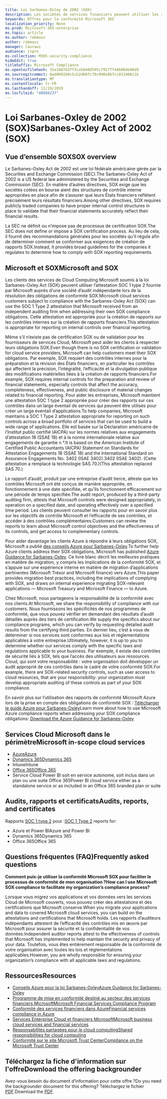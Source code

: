```yaml
---
title: Loi Sarbanes-Oxley de 2002 (SOX)
description: Les sociétés de services financiers peuvent utiliser les rapports de conformité Microsoft pour respecter la loi Sarbanes-Oxley.
keywords: Offres pour la conformité Microsoft 365
localization_priority: None
ms.prod: Microsoft-365-enterprise
ms.topic: article
ms.author: robmazz
author: robmazz
manager: laurawi
audience: itpro
ms.collection: M365-security-compliance
hideEdit: true
titleSuffix: Microsoft Compliance
ms.openlocfilehash: 35e1887d37f3ca5840d595c7927ff4d6064e08d9
ms.sourcegitcommit: 0ad0092d9c5cb2d69fc70c990a9b7cc03140611b
ms.translationtype: MT
ms.contentlocale: fr-FR
ms.lasthandoff: 12/19/2019
ms.locfileid: "40804237"
---
```

# <a name="sarbanes-oxley-act-of-2002-sox"></a><span data-ttu-id="d5e63-104">Loi Sarbanes-Oxley de 2002 (SOX)</span><span class="sxs-lookup"><span data-stu-id="d5e63-104">Sarbanes-Oxley Act of 2002 (SOX)</span></span>

## <a name="sox-overview"></a><span data-ttu-id="d5e63-105">Vue d’ensemble SOX</span><span class="sxs-lookup"><span data-stu-id="d5e63-105">SOX overview</span></span>

<span data-ttu-id="d5e63-106">Le Sarbanes-Oxley Act de 2002 est une loi fédérale américaine gérée par la Securities and Exchange Commission (SEC).</span><span class="sxs-lookup"><span data-stu-id="d5e63-106">The Sarbanes-Oxley Act of 2002 is a US federal law administered by the Securities and Exchange Commission (SEC).</span></span> <span data-ttu-id="d5e63-107">En matière d’autres directives, SOX exige que les sociétés cotées en bourse aient des structures de contrôle interne appropriées en place afin de s’assurer que leurs États financiers reflètent précisément leurs résultats financiers.</span><span class="sxs-lookup"><span data-stu-id="d5e63-107">Among other directives, SOX requires publicly traded companies to have proper internal control structures in place to validate that their financial statements accurately reflect their financial results.</span></span>

<span data-ttu-id="d5e63-108">La SEC ne définit ou n’impose pas de processus de certification SOX.</span><span class="sxs-lookup"><span data-stu-id="d5e63-108">The SEC does not define or impose a SOX certification process.</span></span> <span data-ttu-id="d5e63-109">Au lieu de cela, il fournit des recommandations générales pour les sociétés qu’il régule afin de déterminer comment se conformer aux exigences de création de rapports SOX.</span><span class="sxs-lookup"><span data-stu-id="d5e63-109">Instead, it provides broad guidelines for the companies it regulates to determine how to comply with SOX reporting requirements.</span></span>

## <a name="microsoft-and-sox"></a><span data-ttu-id="d5e63-110">Microsoft et SOX</span><span class="sxs-lookup"><span data-stu-id="d5e63-110">Microsoft and SOX</span></span>

<span data-ttu-id="d5e63-111">Les clients des services de Cloud Computing Microsoft soumis à la loi Sarbanes-Oxley Act (SOX) peuvent utiliser l’attestation SOC 1 type 2 fournie par Microsoft auprès d’une société d’audit indépendante lors de la résolution des obligations de conformité SOX.</span><span class="sxs-lookup"><span data-stu-id="d5e63-111">Microsoft cloud services customers subject to compliance with the Sarbanes-Oxley Act (SOX) can use the SOC 1 Type 2 attestation that Microsoft received from an independent auditing firm when addressing their own SOX compliance obligations.</span></span> <span data-ttu-id="d5e63-112">Cette attestation est appropriée pour la création de rapports sur les contrôles internes sur la création de rapports financiers.</span><span class="sxs-lookup"><span data-stu-id="d5e63-112">This attestation is appropriate for reporting on internal controls over financial reporting.</span></span>

<span data-ttu-id="d5e63-113">Même s’il n’existe pas de certification SOX ou de validation pour les fournisseurs de services Cloud, Microsoft peut aider les clients à respecter leurs obligations SOX.</span><span class="sxs-lookup"><span data-stu-id="d5e63-113">Even though there is no SOX certification or validation for cloud service providers, Microsoft can help customers meet their SOX obligations.</span></span> <span data-ttu-id="d5e63-114">Par exemple, SOX requiert des contrôles internes pour la préparation et la révision des États financiers, en particulier les contrôles qui affectent la précision, l’intégralité, l’efficacité et la divulgation publique des modifications matérielles liées à la création de rapports financiers.</span><span class="sxs-lookup"><span data-stu-id="d5e63-114">For example, SOX requires internal controls for the preparation and review of financial statements, especially controls that affect the accuracy, completeness, effectiveness, and public disclosure of material changes related to financial reporting.</span></span> <span data-ttu-id="d5e63-115">Pour aider les entreprises, Microsoft maintient une attestation SOC 1 type 2 appropriée pour créer des rapports sur ces contrôles dans un large éventail de services qui peuvent être utilisés pour créer un large éventail d’applications.</span><span class="sxs-lookup"><span data-stu-id="d5e63-115">To help companies, Microsoft maintains a SOC 1 Type 2 attestation appropriate for reporting on such controls across a broad portfolio of services that can be used to build a wide range of applications.</span></span> <span data-ttu-id="d5e63-116">Elle est basée sur la Déclaration américaine de l’Institut public certifié (AICPA) sur les normes relatives aux engagements d’attestation 18 (SSAE 18) et à la norme internationale relative aux engagements de garantie n °.</span><span class="sxs-lookup"><span data-stu-id="d5e63-116">It is based on the American Institute of Certified Public Accountants (AICPA) Statement on Standards for Attestation Engagements 18 (SSAE 18) and the International Standard on Assurance Engagements No.</span></span> <span data-ttu-id="d5e63-117">3402 (ISAE 3402).</span><span class="sxs-lookup"><span data-stu-id="d5e63-117">3402 (ISAE 3402).</span></span> <span data-ttu-id="d5e63-118">(Cette attestation a remplacé la technologie SAS 70.)</span><span class="sxs-lookup"><span data-stu-id="d5e63-118">(This attestation replaced SAS 70.)</span></span>

<span data-ttu-id="d5e63-119">Le rapport d’audit, produit par une entreprise d’audit tierce, atteste que les contrôles Microsoft ont été conçus de manière appropriée, en fonctionnement à une date spécifiée, et qu’ils fonctionnent efficacement sur une période de temps spécifiée.</span><span class="sxs-lookup"><span data-stu-id="d5e63-119">The audit report, produced by a third-party auditing firm, attests that Microsoft controls were designed appropriately, in operation on a specified date, and operating effectively over a specified time period.</span></span> <span data-ttu-id="d5e63-120">Les clients peuvent consulter les rapports pour en savoir plus sur les objectifs de contrôle Microsoft et l’efficacité de ses contrôles, et accéder à des contrôles complémentaires.</span><span class="sxs-lookup"><span data-stu-id="d5e63-120">Customers can review the reports to learn about Microsoft control objectives and the effectiveness of its controls, and get access to complementary controls.</span></span>

<span data-ttu-id="d5e63-121">Pour aider davantage les clients Azure à répondre à leurs obligations SOX, Microsoft a publié [des conseils Azure pour Sarbanes-Oxley](https://aka.ms/Azure-SOX-Guide).</span><span class="sxs-lookup"><span data-stu-id="d5e63-121">To further help Azure clients address their SOX obligations, Microsoft has published [Azure Guidance for Sarbanes-Oxley](https://aka.ms/Azure-SOX-Guide).</span></span> <span data-ttu-id="d5e63-122">Ce livre blanc décrit les meilleures pratiques en matière de migration, y compris les implications de la conformité SOX, et s’appuie sur une expérience interne en matière de migration d’applications pertinentes (Microsoft Trésor and Microsoft finance) vers Azure.</span><span class="sxs-lookup"><span data-stu-id="d5e63-122">This paper provides migration best practices, including the implications of complying with SOX, and draws on internal experience migrating SOX-relevant applications — Microsoft Treasury and Microsoft Finance — to Azure.</span></span>

<span data-ttu-id="d5e63-123">Chez Microsoft, nous partageons la responsabilité de la conformité avec nos clients.</span><span class="sxs-lookup"><span data-stu-id="d5e63-123">At Microsoft, we share the responsibility of compliance with our customers.</span></span> <span data-ttu-id="d5e63-124">Nous fournissons les spécificités de nos programmes de conformité, que vous pouvez vérifier en demandant des résultats d’audit détaillés auprès des tiers de certification.</span><span class="sxs-lookup"><span data-stu-id="d5e63-124">We supply the specifics about our compliance programs, which you can verify by requesting detailed audit results from the certifying third parties.</span></span> <span data-ttu-id="d5e63-125">En dernier lieu, c’est à vous de déterminer si nos services sont conformes aux lois et réglementations applicables à votre entreprise.</span><span class="sxs-lookup"><span data-stu-id="d5e63-125">Ultimately, however, it is up to you to determine whether our services comply with the specific laws and regulations applicable to your business.</span></span> <span data-ttu-id="d5e63-126">Par exemple, il existe des contrôles de sécurité liés à SOX, tels que l’accès des utilisateurs aux ressources Cloud, qui sont votre responsabilité : votre organisation doit développer un audit approprié de ces contrôles dans le cadre de votre conformité SOX.</span><span class="sxs-lookup"><span data-stu-id="d5e63-126">For example, there are SOX-related security controls, such as user access to cloud resources, that are your responsibility: your organization must develop appropriate auditing of these controls as part of your SOX compliance.</span></span>

<span data-ttu-id="d5e63-127">En savoir plus sur l’utilisation des rapports de conformité Microsoft Azure lors de la prise en compte des obligations de conformité SOX : [Télécharger le guide Azure pour Sarbanes-Oxley](https://aka.ms/Azure-SOX-Guide)</span><span class="sxs-lookup"><span data-stu-id="d5e63-127">Learn more about how to use Microsoft Azure compliance reports when addressing your SOX compliance obligations: [Download the Azure Guidance for Sarbanes-Oxley](https://aka.ms/Azure-SOX-Guide)</span></span>

## <a name="microsoft-in-scope-cloud-services"></a><span data-ttu-id="d5e63-128">Services Cloud Microsoft dans le périmètre</span><span class="sxs-lookup"><span data-stu-id="d5e63-128">Microsoft in-scope cloud services</span></span>

- [<span data-ttu-id="d5e63-129">Azure</span><span class="sxs-lookup"><span data-stu-id="d5e63-129">Azure</span></span>](https://aka.ms/AzureCompliance)
- [<span data-ttu-id="d5e63-130">Dynamics 365</span><span class="sxs-lookup"><span data-stu-id="d5e63-130">Dynamics 365</span></span>](https://aka.ms/d365-compliance-list)
- <span data-ttu-id="d5e63-131">Intune</span><span class="sxs-lookup"><span data-stu-id="d5e63-131">Intune</span></span>
- [<span data-ttu-id="d5e63-132">Office 365</span><span class="sxs-lookup"><span data-stu-id="d5e63-132">Office 365</span></span>](https://go.microsoft.com/fwlink/p/?LinkID=2077751)
- <span data-ttu-id="d5e63-133">Service Cloud Power BI soit en service autonome, soit inclus dans un plan ou une suite Office 365</span><span class="sxs-lookup"><span data-stu-id="d5e63-133">Power BI cloud service either as a standalone service or as included in an Office 365 branded plan or suite</span></span>

## <a name="audits-reports-and-certificates"></a><span data-ttu-id="d5e63-134">Audits, rapports et certificats</span><span class="sxs-lookup"><span data-stu-id="d5e63-134">Audits, reports, and certificates</span></span>

<span data-ttu-id="d5e63-135">Rapports [SOC 1 type 2](offering-SOC.md) pour :</span><span class="sxs-lookup"><span data-stu-id="d5e63-135">[SOC 1 Type 2](offering-SOC.md) reports for:</span></span>

- <span data-ttu-id="d5e63-136">Azure et Power BI</span><span class="sxs-lookup"><span data-stu-id="d5e63-136">Azure and Power BI</span></span>
- <span data-ttu-id="d5e63-137">Dynamics 365</span><span class="sxs-lookup"><span data-stu-id="d5e63-137">Dynamics 365</span></span>
- <span data-ttu-id="d5e63-138">Office 365</span><span class="sxs-lookup"><span data-stu-id="d5e63-138">Office 365</span></span>

## <a name="frequently-asked-questions"></a><span data-ttu-id="d5e63-139">Questions fréquentes (FAQ)</span><span class="sxs-lookup"><span data-stu-id="d5e63-139">Frequently asked questions</span></span>

<span data-ttu-id="d5e63-140">**Comment puis-je utiliser la conformité Microsoft SOX pour faciliter le processus de conformité de mon organisation ?**</span><span class="sxs-lookup"><span data-stu-id="d5e63-140">**How can I use Microsoft SOX compliance to facilitate my organization’s compliance process?**</span></span>

<span data-ttu-id="d5e63-141">Lorsque vous migrez vos applications et vos données vers les services Cloud de Microsoft couverts, vous pouvez créer des attestations et des certifications que Microsoft conserve.</span><span class="sxs-lookup"><span data-stu-id="d5e63-141">When you migrate your applications and data to covered Microsoft cloud services, you can build on the attestations and certifications that Microsoft holds.</span></span> <span data-ttu-id="d5e63-142">Les rapports d’auditeurs indépendants attestent de l’efficacité des contrôles mis en œuvre par Microsoft pour assurer la sécurité et la confidentialité de vos données.</span><span class="sxs-lookup"><span data-stu-id="d5e63-142">Independent auditor reports attest to the effectiveness of controls that Microsoft has implemented to help maintain the security and privacy of your data.</span></span> <span data-ttu-id="d5e63-143">Toutefois, vous êtes entièrement responsable de la conformité de votre organisation avec toutes les lois et réglementations applicables.</span><span class="sxs-lookup"><span data-stu-id="d5e63-143">However, you are wholly responsible for ensuring your organization’s compliance with all applicable laws and regulations.</span></span>

## <a name="resources"></a><span data-ttu-id="d5e63-144">Ressources</span><span class="sxs-lookup"><span data-stu-id="d5e63-144">Resources</span></span>

- [<span data-ttu-id="d5e63-145">Conseils Azure pour la loi Sarbanes-Oxley</span><span class="sxs-lookup"><span data-stu-id="d5e63-145">Azure Guidance for Sarbanes-Oxley</span></span>](https://aka.ms/Azure-SOX-Guide)
- [<span data-ttu-id="d5e63-146">Programme de mise en conformité destiné au secteur des services financiers Microsoft</span><span class="sxs-lookup"><span data-stu-id="d5e63-146">Microsoft Financial Services Compliance Program</span></span>](https://www.microsoft.com/download/details.aspx?id=55332)
- [<span data-ttu-id="d5e63-147">Conformité des services financiers dans Azure</span><span class="sxs-lookup"><span data-stu-id="d5e63-147">Financial services compliance in Azure</span></span>](https://azure.microsoft.com/resources/videos/azurecon-2015-financial-services-compliance-in-azure/)
- [<span data-ttu-id="d5e63-148">Services Enterprise Cloud et financiers Microsoft</span><span class="sxs-lookup"><span data-stu-id="d5e63-148">Microsoft business cloud services and financial services</span></span>](https://www.microsoft.com/trustcenter/cloudservices/financialservices)
- [<span data-ttu-id="d5e63-149">Responsabilités partagées pour le cloud computing</span><span class="sxs-lookup"><span data-stu-id="d5e63-149">Shared responsibilities for cloud computing</span></span>](https://aka.ms/sharedresponsibility)
- [<span data-ttu-id="d5e63-150">Conformité sur le site Microsoft Trust Center</span><span class="sxs-lookup"><span data-stu-id="d5e63-150">Compliance on the Microsoft Trust Center</span></span>](https://www.microsoft.com/trust-center/compliance/compliance-overview)

## <a name="download-the-offering-backgrounder"></a><span data-ttu-id="d5e63-151">Téléchargez la fiche d'information sur l'offre</span><span class="sxs-lookup"><span data-stu-id="d5e63-151">Download the offering backgrounder</span></span>

<span data-ttu-id="d5e63-152">Avez-vous besoin du document d’information pour cette offre ?</span><span class="sxs-lookup"><span data-stu-id="d5e63-152">Do you need the backgrounder document for this offering?</span></span> <span data-ttu-id="d5e63-153">Téléchargez le fichier [PDF](https://download.microsoft.com/download/5/D/2/5D278460-AF57-470F-B166-5BD9258BCE3E/SOX-Compliance.pdf).</span><span class="sxs-lookup"><span data-stu-id="d5e63-153">Download the [PDF](https://download.microsoft.com/download/5/D/2/5D278460-AF57-470F-B166-5BD9258BCE3E/SOX-Compliance.pdf).</span></span>
